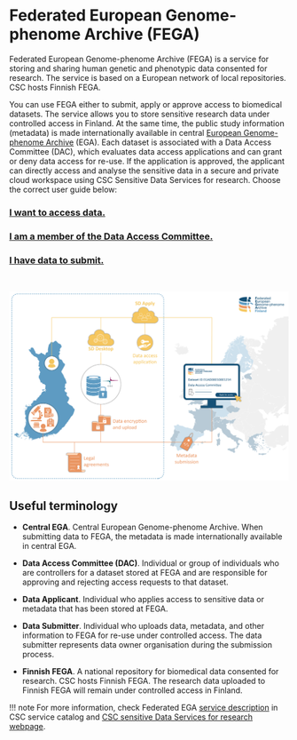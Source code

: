 # Federated European Genome-phenome Archive (FEGA)
Federated European Genome-phenome Archive (FEGA) is a service for storing and sharing human genetic and phenotypic data consented for research. The service is based on a European network of local repositories. CSC hosts Finnish FEGA. 

You can use FEGA either to submit, apply or approve access to biomedical datasets. The service allows you to store sensitive research data under controlled access in Finland. At the same time, the public study information (metadata) is made internationally available in central [European Genome-phenome Archive](https://ega-archive.org/studies) (EGA). Each dataset is associated with a Data Access Committee (DAC), which evaluates data access applications and can grant or deny data access for re-use. If the application is approved, the applicant can directly access and analyse the sensitive data in a secure and private cloud workspace using CSC Sensitive Data Services for research. Choose the correct user guide below:

### [I want to access data.](./fega_application.md)
### [I am a member of the Data Access Committee.](./fega_dac.md)
### [I have data to submit.](./fega_submission.md)
<br/>

[![FEGA submission and application process](images/fega/fega.png)](images/fega/fega.png)

## Useful terminology

- **Central EGA**. Central European Genome-phenome Archive. When submitting data to FEGA, the metadata is made internationally available in central EGA. 

- **Data Access Committee (DAC)**. Individual or group of individuals who are controllers for a dataset stored at FEGA and are responsible for approving and rejecting access requests to that dataset.

- **Data Applicant**. Individual who applies access to sensitive data or metadata that has been stored at FEGA.

- **Data Submitter**. Individual who uploads data, metadata, and other information to FEGA for re-use under controlled access. The data submitter represents data owner organisation during the submission process.

- **Finnish FEGA**. A national repository for biomedical data consented for research. CSC hosts Finnish FEGA. The research data uploaded to Finnish FEGA will remain under controlled access in Finland.

!!! note
    For more information, check Federated EGA [service description](https://research.csc.fi/-/fega) in CSC service catalog and [CSC sensitive Data Services for research webpage](https://research.csc.fi/sensitive-data-services-for-research).
